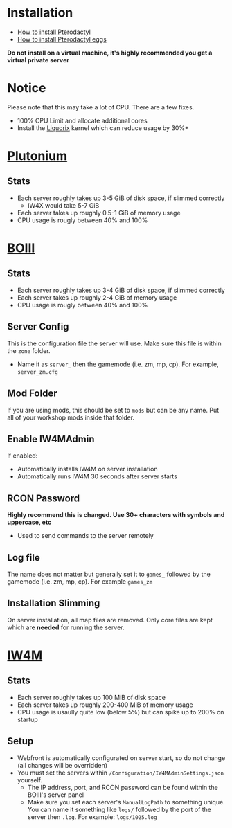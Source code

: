 # Installation

- [How to install Pterodactyl](https://www.youtube.com/watch?v=E2hEork-DYc)
- [How to install Pterodactyl eggs](https://youtu.be/qcfM3_99kNs?t=95)

**Do not install on a virtual machine, it's highly recommended you get a virtual private server**

# Notice

Please note that this may take a lot of CPU. There are a few fixes.
- 100% CPU Limit and allocate additional cores
- Install the [Liquorix](https://liquorix.net/#install) kernel which can reduce usage by 30%+
  
# [Plutonium](games/egg-plutonium.json)

## Stats

- Each server roughly takes up 3-5 GiB of disk space, if slimmed correctly
  - IW4X would take 5-7 GiB
- Each server takes up roughly 0.5-1 GiB of memory usage
- CPU usage is rougly between 40% and 100%

# [BOIII](games/egg-boiii.json)

## Stats

- Each server roughly takes up 3-4 GiB of disk space, if slimmed correctly
- Each server takes up roughly 2-4 GiB of memory usage
- CPU usage is rougly between 40% and 100%
  
## Server Config

This is the configuration file the server will use. Make sure this file is within the `zone` folder.
- Name it as `server_` then the gamemode (i.e. zm, mp, cp). For example, `server_zm.cfg`

## Mod Folder

If you are using mods, this should be set to `mods` but can be any name. Put all of your workshop mods inside that folder.

## Enable IW4MAdmin

If enabled:
- Automatically installs IW4M on server installation
- Automatically runs IW4M 30 seconds after server starts

## RCON Password

**Highly recommend this is changed. Use 30+ characters with symbols and uppercase, etc**

- Used to send commands to the server remotely

## Log file

The name does not matter but generally set it to `games_` followed by the gamemode (i.e. zm, mp, cp). For example `games_zm`

## Installation Slimming

On server installation, all map files are removed. Only core files are kept which are **needed** for running the server.

# [IW4M](misc/egg-iw4madmin.json)

## Stats

- Each server roughly takes up 100 MiB of disk space
- Each server takes up roughly 200-400 MiB of memory usage
- CPU usage is usaully quite low (below 5%) but can spike up to 200% on startup

## Setup
- Webfront is automatically configurated on server start, so do not change (all changes will be overridden)
- You must set the servers within `/Configuration/IW4MAdminSettings.json` yourself. 
  - The IP address, port, and RCON password can be found within the BOIII's server panel
  - Make sure you set each server's `ManualLogPath` to something unique. You can name it something like `logs/` followed by the port of the server then `.log`. For example: `logs/1025.log`